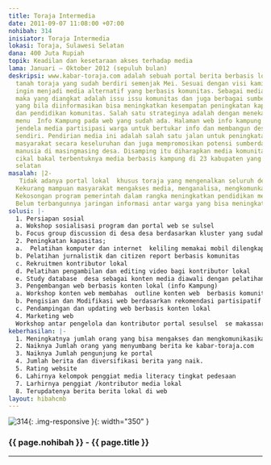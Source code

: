 ```yaml
---
title: Toraja Intermedia
date: 2011-09-07 11:08:00 +07:00
nohibah: 314
inisiator: Toraja Intermedia
lokasi: Toraja, Sulawesi Selatan
dana: 400 Juta Rupiah
topik: Keadilan dan kesetaraan akses terhadap media
lama: Januari – Oktober 2012 (sepuluh bulan)
deskripsi: www.kabar-toraja.com adalah sebuah portal berita berbasis lokal seputar
  tanah toraja yang sudah berdiri semenjak Mei. Sesuai dengan visi kami, portal ini
  ingin menjadi media alternatif yang berbasis komunitas. Sebagai media komunitas,
  maka yang diangkat adalah issu issu komunitas dan juga berbagai sumber daya komunitas
  yang bila diinformasikan bisa meningkatkan kesempatan peningkatan kapasitas ekonomi
  dan pendidikan komunitas. Salah satu strateginya adalah dengan menekankan pembuatan
  menu  Info Kampung pada web yang sudah ada. Halaman web info kampung ini akan menjadi
  jendela media partisipasi warga untuk bertukar info dan membangun desa desa mereka
  sendiri. Pendirian media ini adalah salah satu jalan untuk peningkatan kapasitas
  masyarakat secara keseluruhan dan juga mempromosikan potensi sumberdaya alam dan
  manusia di masingmasing desa. Disamping itu diharapkan media komunitas ini menjadi
  cikal bakal terbentuknya media berbasis kampung di 23 kabupaten yang ada di Sulawesi
  selatan
masalah: |2-
   Tidak adanya portal lokal  khusus toraja yang mengenalkan seluruh desa di tanah sehingga toraja bisa dikenal lebih jauh, terutama dalam masalah pariwisata yang bisa meningkatkan pendapatan warga toraja
  Kekurang mampuan masyarakat mengakses media, menganalisa, mengkomunkasikan media yang bisa meningkatkan partisipasi dan interaksi media antar warga (terutama dengan yang di perantauan) dan berbagai stakeholder yang lain yang bisa mempromosikan daerah mereka, sekaligus meningkatkan ekonomi desa
  Kekosongan program pemerintah dalam rangka meningkatkan pendidikan media bagi warga
  Belum terbangunnya jaringan informasi antar warga yang bisa meningkatkan kesempatan akses akses ekonomi dan terbangunnya trust society
solusi: |-
  1. Persiapan sosial
  a. Wokshop sosialisasi program dan portal web se sulsel
  b. Focus group discussion di desa desa berdasarkan kluster yang sudah ditentukan,
  2. Peningkatan kapasitas;
  a.  Pelatihan komputer dan internet  keliling memakai mobil dilengkapi dengan peralatan komputer ditujukan untuk anak – anak SMA, aparat desa dan pemuda.
  b. Pelatihan jurnalistik dan citizen report berbasis komunitas
  c. Rekruitmen kontributor lokal
  d. Pelatihan pengambilan dan editing video bagi kontributor lokal
  e. Study database  desa sebagai konten media diawali dengan pelatihan studi database
  3. Pengembangan web berbasis konten lokal (info Kampung)
  a. Workshop konten web membahas  outline konten web  berbasis komunitas berdasarkan rekomendasi partisipatif  peserta
  b. Pengisian dan Modifikasi web berdasarkan rekomendasi partisipatif peserta dan studi database.
  c. Pendampingan dan updating web berbasis konten lokal
  4. Marketing web
  Workshop antar pengelola dan kontributor portal sesulsel  se makassar dan launching kabar-toraja.com untuk semua stakeholder. Proyek ini akan memberi keuntungan kepada  golongan pemuda desa desa (karang Taruna), aparatur tingkat pedesaan, anak anak SMA, dan tokoh – tokoh masyarakat desa di Toraja
keberhasilan: |-
  1. Meningkatnya jumlah orang yang bisa mengakses dan mengkomunikasikan media
  2. Naiknya Jumlah orang yang menyumbang berita ke kabar-toraja.com
  3. Naiknya Jumlah pengunjung ke portal
  4. Jumlah berita dan diversifikasi berita yang naik.
  5. Rating website
  6. Lahirnya kelompok penggiat media literacy tingkat pedesaan
  7. Larhirnya penggiat /kontributor media lokal
  8. Terupdatenya berita berita lokal di web
layout: hibahcmb
---
```


![314](/static/img/hibahcmb/314.png){: .img-responsive }{: width="350" }

### {{ page.nohibah }} - {{ page.title }}

---
